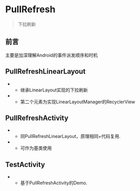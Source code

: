 # PullRefresh
> 下拉刷新

## 前言

主要是加深理解Android的事件派发顺序和时机

## PullRefreshLinearLayout

- * 继承LinearLayout实现的下拉刷新
- * 第二个元素为实现LinearLayoutManager的RecyclerView

## PullRefreshActivity

- * 同PullRefreshLinearLayout，原理相同+代码复用.
- * 可作为基类使用

## TestActivity

- * 基于PullRefreshActivity的Demo.
